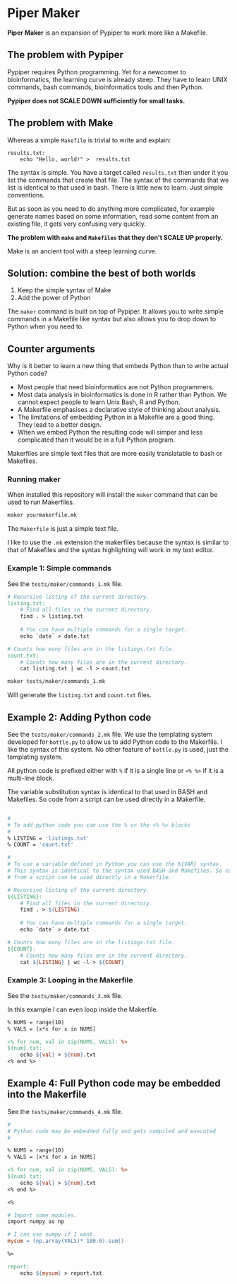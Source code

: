 # Piper Maker

**Piper Maker** is an expansion of Pypiper to work more like a Makefile.


## The problem with Pypiper

Pypiper requires Python programming. Yet for a newcomer to bioinformatics, 
the learning curve is already steep. They have to learn UNIX commands, bash commands, bioinformatics tools and then Python.

**Pypiper does not SCALE DOWN sufficiently for small tasks.**

## The problem with Make

Whereas a simple `Makefile` is trivial to write and explain:

```
results.txt:
    echo "Hello, world!" >  results.txt
```

The syntax is simple. You have a target called `results.txt` then under it you list the commands that create that file. The syntax of the commands that we list is identical to that used in bash. There is little new to learn. Just simple conventions.

But as soon as you need to do anything more complicated, for example generate names based on some information, read some content from an existing file, it gets very confusing very quickly.

**The problem with `make` and `Makefiles` that they don't SCALE UP properly.**


Make is an ancient tool with a steep learning curve.

## Solution: combine the best of both worlds

1. Keep the simple syntax of Make
2. Add the power of Python

The `maker` command is built on top of Pypiper. It allows you to write simple commands in a Makefile like syntax but also allows you to drop down to Python when you need to.

## Counter arguments

Why is it better to learn a new thing that embeds Python than to write actual Python code?

* Most people that need bioinformatics are not Python programmers.
* Most data analysis in bioinformatics is done in R rather than Python. We cannot expect people to learn Unix Bash, R and Python.
* A Makerfile emphasises a declarative style of thinking about analysis.
* The limitations of embedding Python in a Makefile are a good thing. They lead to a better design.
* When we embed Python the resulting code will simper and less complicated than it would be in a full Python program.

Makerfiles are simple text files that are more easily translatable to bash or Makefiles.

### Running maker

When installed this repository will install the `maker` command that can be used to run Makerfiles.

```bash
maker yourmakerfile.mk
```

The `Makerfile` is just a simple text file.

I like to use the `.mk` extension the makerfiles because the syntax is similar to that of Makefiles and the syntax highlighting will work in my text editor.

### Example 1: Simple commands

See the `tests/maker/commands_1.mk` file.

```makefile
# Recursive listing of the current directory.
listing.txt:
    # Find all files in the current directory.
    find . > listing.txt
    
    # You can have multiple commands for a single target.
    echo `date` > date.txt

# Counts how many files are in the listings.txt file.
count.txt:
    # Counts how many files are in the current directory.
    cat listing.txt | wc -l > count.txt
```

```bash
maker tests/maker/commands_1.mk
```

Will generate the `listing.txt` and `count.txt` files.

## Example 2: Adding Python code

See the `tests/maker/commands_2.mk` file. We use the templating system developed for `bottle.py` to allow us to add Python code to the Makerfile. I like the syntax of this system. No other feature of `bottle.py` is used, just the templating system.

All python code is prefixed either with `%` if it is a single line or `<% %>` if it is a multi-line block.

The variable substitution syntax is identical to that used in BASH and Makefiles. So code from a script can be used directly in a Makerfile.

```makefile

#
# To add python code you can use the % or the <% %> blocks
#
% LISTING = 'listings.txt'
% COUNT = 'count.txt'

#
# To use a variable defined in Python you can use the ${VAR} syntax.
# This syntax is identical to the syntax used BASH and Makefiles. So code
# from a script can be used directly in a Makerfile.

# Recursive listing of the current directory.
${LISTING}:
    # Find all files in the current directory.
    find . > ${LISTING}
    
    # You can have multiple commands for a single target.
    echo `date` > date.txt

# Counts how many files are in the listings.txt file.
${COUNT}:
    # Counts how many files are in the current directory.
    cat ${LISTING} | wc -l > ${COUNT}
```

### Example 3: Looping in the Makerfile

See the `tests/maker/commands_3.mk` file.

In this example I can even loop inside the Makerfile. 

```makefile
% NUMS = range(10)
% VALS = [x*x for x in NUMS]

<% for num, val in zip(NUMS, VALS): %>
${num}.txt:
	echo ${val} > ${num}.txt
<% end %>
```

## Example 4: Full Python code may be embedded into the Makerfile

See the `tests/maker/commands_4.mk` file.

```makefile
#
# Python code may be embedded fully and gets compiled and executed
#

% NUMS = range(10)
% VALS = [x*x for x in NUMS]

<% for num, val in zip(NUMS, VALS): %>
${num}.txt:
	echo ${val} > ${num}.txt
<% end %>

<%

# Import some modules.
import numpy as np

# I can use numpy if I want.
mysum = (np.array(VALS)* 100.0).sum()

%>

report:
	echo ${mysum} > report.txt
```




















